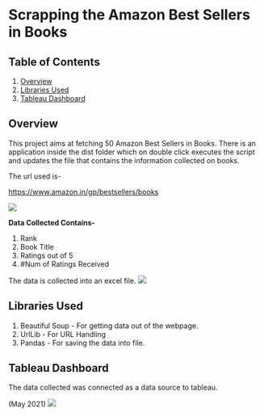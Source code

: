 # Scrapping the Amazon Best Sellers in Books

## Table of Contents

1. [Overview](#overview)
2. [Libraries Used](#libraries-used)
3. [Tableau Dashboard](#tableau-dashboard)

## Overview

This project aims at fetching 50 Amazon Best Sellers in Books. There is an application inside the dist folder which on double click executes the script and updates the file
that contains the information collected on books.

The url used is- 

https://www.amazon.in/gp/bestsellers/books

![](https://github.com/Shruti8196/Web-Scrapping-Projects/blob/master/Amazon_Best_Sellers_in_Books/Amazon%20Best%20Sellers.jpg)


**Data Collected Contains-**

1. Rank
2. Book Title
3. Ratings out of 5
4. #Num of Ratings Received

The data is collected into an excel file.
![](https://github.com/Shruti8196/Web-Scrapping-Projects/blob/master/Amazon_Best_Sellers_in_Books/Excel_Data.jpg)

## Libraries Used

1. Beautiful Soup - For getting data out of the webpage.
2. UrlLib - For URL Handling
3. Pandas - For saving the data into file.

## Tableau Dashboard

The data collected was connected as a data source to tableau.

(May 2021)
![](https://github.com/Shruti8196/Web-Scrapping-Projects/blob/master/Amazon_Best_Sellers_in_Books/Dashboard(May-2021).jpg)

